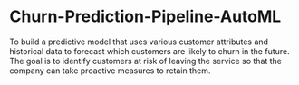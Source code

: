 # Churn-Prediction-Pipeline-AutoML
To build a predictive model that uses various customer attributes and historical data to forecast which customers are likely to churn in the future. The goal is to identify customers at risk of leaving the service so that the company can take proactive measures to retain them.
